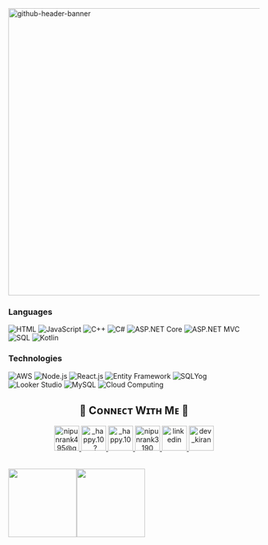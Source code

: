 <!--Banner-->
<img width="2125" height="575" alt="github-header-banner" src="https://github.com/user-attachments/assets/378b2a34-82a7-4bd0-943f-07c8bfbc16f8" />

<!--Header Name-->
<!-- # <img src="https://emojis.slackmojis.com/emojis/images/1531849430/4246/blob-sunglasses.gif?1531849430" width="30"/> ɪ'ᴍ NIPUN RANK! <br /> -->

<!-- Language -->

<!-- <div>
<img src="https://img.shields.io/badge/-C-000000?style=for-the-badge&logo=c" />
<img src="https://img.shields.io/badge/-C++-000000?style=for-the-badge&logo=cplusplus" />
<img src="https://img.shields.io/badge/-C%23-000000?style=for-the-badge&logo=c-sharp" />
<img src="https://img.shields.io/badge/-JavaScript-000000?style=for-the-badge&logo=javascript" />
<img src="https://img.shields.io/badge/-ASP.NET%20Core%20MVC-000000?style=for-the-badge&logo=dot-net" />
<img src="https://img.shields.io/badge/-SQL-000000?style=for-the-badge&logo=mysql" />
</div> -->

### Languages

![HTML](https://img.shields.io/badge/-HTML-000?&logo=HTML5)
![JavaScript](https://img.shields.io/badge/-JavaScript-000?&logo=JavaScript)
![C++](https://img.shields.io/badge/-C++-000?&logo=c%2b%2b&logoColor=00599C)
![C#](https://img.shields.io/badge/-CSharp-000?&logo=csharp&logoColor=239120)
![ASP.NET Core](https://img.shields.io/badge/-ASP.NET_Core-000?&logo=dotnet&logoColor=512BD4)
![ASP.NET MVC](https://img.shields.io/badge/-ASP.NET_MVC-000?&logo=dotnet&logoColor=512BD4)
![SQL](https://img.shields.io/badge/-SQL-000?&logo=MySQL)
![Kotlin](https://img.shields.io/badge/-Kotlin-000?&logo=Kotlin&logoColor=7F52FF)


### Technologies
<!-- <div> -->
![AWS](https://img.shields.io/badge/-AWS-000?&logo=Amazon-AWS&logoColor=F90)
![Node.js](https://img.shields.io/badge/-Node.js-000?&logo=node.js)
![React.js](https://img.shields.io/badge/-React.js-000?&logo=React)
![Entity Framework](https://img.shields.io/badge/-Entity_Framework-000?&logo=.net&logoColor=512BD4)
![SQLYog](https://img.shields.io/badge/-SQLYog-000?&logo=mysql&logoColor=4479A1)
![Looker Studio](https://img.shields.io/badge/-Looker_Studio-000?&logo=looker&logoColor=4285F4)
![MySQL](https://img.shields.io/badge/-MySQL-000?&logo=MySQL)
![Cloud Computing](https://img.shields.io/badge/-Cloud_Computing-000?&logo=cloudflare&logoColor=F38020)

<!-- </div> -->

<!--Contact Section--> 

<h2 align="center">🤝 Cᴏɴɴᴇᴄᴛ Wɪᴛʜ Mᴇ 🤝 </h2>
<div align="center">
  
<a href="mailto:nipunrank495@gmail.com" target="_blank">
<img src="./gmail.png" width=50 height=50 alt="nipunrank495@gmail.com" style="margin-bottom: 5px;" />
</a>

<a href="https://www.threads.net/@_happy.10_?hl=en" target="_blank">
<img src="./threads.jpg" width=50 height=50 alt="_happy.10_?hl=en" style="margin-bottom: 5px;" />
</a>

<a href="[https://www.instagram.com/_happy.10_/]" target="_blank">
<img src="./instagram.png" width=50 height=50 alt="_happy.10_" style="margin-bottom: 5px;" />
</a>

<a href="https://github.com/nipunrank3190" target="_blank">
<img src="./github.png" width=50 height=50 alt="nipunrank3190" style="margin-bottom: 5px;" />
</a>

<a href="https://www.linkedin.com/in/nipun-rank-9a189a262/" target="_blank">
<img src="./linkedin.png" width=50 height=50 alt="linkedin" style="margin-bottom: 5px;" />
</a>

<a href="https://dev.to/dev_kiran" target="_blank">
<img src="./dev_to.png" width=50 height=50 alt="dev_kiran" style="margin-bottom: 5px;" />
</a>
</div>
<br/>

<a href="https://www.adamalston.com/"><img height="137px" src="https://github-readme-stats.vercel.app/api?username=adamalston&hide_title=true&hide_border=true&show_icons=true&include_all_commits=true&count_private=true&line_height=21&text_color=000&icon_color=000&bg_color=0,ea6161,ffc64d,fffc4d,52fa5a&theme=graywhite" /><!-- wi*quL3fcV --><img height="137px" src="https://github-readme-stats.vercel.app/api/top-langs/?username=adamalston&hide=html&hide_title=true&hide_border=true&layout=compact&langs_count=6&exclude_repo=comp426,Redventures-Movie-Quotes&text_color=000&icon_color=fff&bg_color=0,52fa5a,4dfcff,c64dff&theme=graywhite" /></a>
